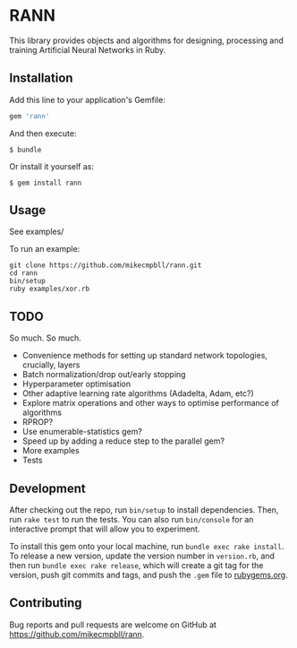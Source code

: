 # RANN

This library provides objects and algorithms for designing, processing and
training Artificial Neural Networks in Ruby.

## Installation

Add this line to your application's Gemfile:

```ruby
gem 'rann'
```

And then execute:

    $ bundle

Or install it yourself as:

    $ gem install rann

## Usage

See examples/

To run an example:

```
git clone https://github.com/mikecmpbll/rann.git
cd rann
bin/setup
ruby examples/xor.rb
```

## TODO

So much. So much.

- Convenience methods for setting up standard network topologies, crucially,
  layers
- Batch normalization/drop out/early stopping
- Hyperparameter optimisation
- Other adaptive learning rate algorithms (Adadelta, Adam, etc?)
- Explore matrix operations and other ways to optimise performance of algorithms
- RPROP?
- Use enumerable-statistics gem?
- Speed up by adding a reduce step to the parallel gem?
- More examples
- Tests

## Development

After checking out the repo, run `bin/setup` to install dependencies. Then, run `rake test` to run the tests. You can also run `bin/console` for an interactive prompt that will allow you to experiment.

To install this gem onto your local machine, run `bundle exec rake install`. To release a new version, update the version number in `version.rb`, and then run `bundle exec rake release`, which will create a git tag for the version, push git commits and tags, and push the `.gem` file to [rubygems.org](https://rubygems.org).

## Contributing

Bug reports and pull requests are welcome on GitHub at https://github.com/mikecmpbll/rann.
